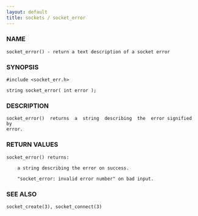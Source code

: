 ```yaml
---
layout: default
title: sockets / socket_error
---
```


### NAME

    socket_error() - return a text description of a socket error

### SYNOPSIS

    #include <socket_err.h>

    string socket_error( int error );

### DESCRIPTION

    socket_error()  returns  a  string  describing  the  error signified by
    error.

### RETURN VALUES

    socket_error() returns:

        a string describing the error on success.

        "socket_error: invalid error number" on bad input.

### SEE ALSO

    socket_create(3), socket_connect(3)

